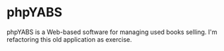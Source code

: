 phpYABS
=======

phpYABS is a Web-based software for managing used books selling.
I'm refactoring this old application as exercise.
